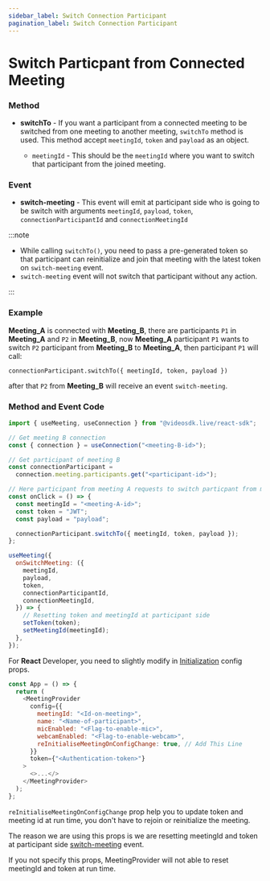 ```yaml
---
sidebar_label: Switch Connection Participant
pagination_label: Switch Connection Participant
---
```


# Switch Particpant from Connected Meeting

### Method

- **switchTo** - If you want a participant from a connected meeting to be switched from one meeting to another meeting, `switchTo` method is used.
  This method accept `meetingId`, `token` and `payload` as an object.

  - `meetingId` - This should be the `meetingId` where you want to switch that participant from the joined meeting.

### Event

- **switch-meeting** - This event will emit at participant side who is going to be switch with arguments `meetingId`, `payload`, `token`, `connectionParticipantId` and `connectionMeetingId`

:::note

- While calling `switchTo()`, you need to pass a pre-generated token so that participant can reinitialize and join that meeting with the latest token on `switch-meeting` event.
- `switch-meeting` event will not switch that participant without any action.

:::

### Example

**Meeting_A** is connected with **Meeting_B**, there are participants `P1` in **Meeting_A** and `P2` in **Meeting_B**, now **Meeting_A** participant `P1` wants to switch `P2` participant from **Meeting_B** to **Meeting_A**, then participant `P1` will call:

`connectionParticipant.switchTo({ meetingId, token, payload })`

after that `P2` from **Meeting_B** will receive an event `switch-meeting`.

### **Method and Event Code**


```js
import { useMeeting, useConnection } from "@videosdk.live/react-sdk";

// Get meeting B connection
const { connection } = useConnection("<meeting-B-id>");

// Get participant of meeting B
const connectionParticipant =
  connection.meeting.participants.get("<participant-id>");

// Here participant from meeting A requests to switch particpant from meeting B to A
const onClick = () => {
  const meetingId = "<meeting-A-id>";
  const token = "JWT";
  const payload = "payload";

  connectionParticipant.switchTo({ meetingId, token, payload });
};

useMeeting({
  onSwitchMeeting: ({
    meetingId,
    payload,
    token,
    connectionParticipantId,
    connectionMeetingId,
  }) => {
    // Resetting token and meetingId at participant side
    setToken(token);
    setMeetingId(meetingId);
  },
});
```

For **React** Developer, you need to slightly modify in [Initialization](/react/guide/video-and-audio-calling-api-sdk/features/start-join-meeting#2-initialization) config props.

```js
const App = () => {
  return (
    <MeetingProvider
      config={{
        meetingId: "<Id-on-meeting>",
        name: "<Name-of-participant>",
        micEnabled: "<Flag-to-enable-mic>",
        webcamEnabled: "<Flag-to-enable-webcam>",
        reInitialiseMeetingOnConfigChange: true, // Add This Line
      }}
      token={"<Authentication-token>"}
    >
      <>...</>
    </MeetingProvider>
  );
};
```

`reInitialiseMeetingOnConfigChange` prop help you to update token and meeting id at run time, you don't have to rejoin or reinitialize the meeting.

The reason we are using this props is we are resetting meetingId and token at participant side [switch-meeting](/react/guide/video-and-audio-calling-api-sdk/features/connection/switch-connection-participant#event) event.

If you not specify this props, MeetingProvider will not able to reset meetingId and token at run time.
